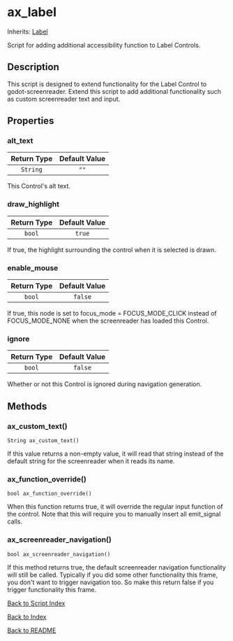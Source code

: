 # ax_label
Inherits: [Label](https://docs.godotengine.org/en/stable/classes/class_label.html)

Script for adding additional accessibility function to Label Controls.

## Description

This script is designed to extend functionality for the Label Control to godot-screenreader. Extend this script to add additional functionality such as custom screenreader text and input.

## Properties

###  alt_text

| Return Type | Default Value |
|:-------------:|:-------------:|
| ``String`` | ``""``

This Control's alt text.

### draw_highlight
| Return Type | Default Value |
|:-------------:|:-------------:|
| ``bool`` | ``true``

If true, the highlight surrounding the control when it is selected is drawn.

### enable_mouse
| Return Type | Default Value |
|:-------------:|:-------------:|
| ``bool`` | ``false``

If true, this node is set to focus_mode = FOCUS_MODE_CLICK instead of FOCUS_MODE_NONE when the screenreader has loaded this Control.

### ignore
| Return Type | Default Value |
|:-------------:|:-------------:|
| ``bool`` | ``false``

Whether or not this Control is ignored during navigation generation.

## Methods

### ax_custom_text()
``String ax_custom_text()``

If this value returns a non-empty value, it will read that string instead of the default string for the screenreader when it reads its name.

### ax_function_override()
``bool ax_function_override()``

When this function returns true, it will override the regular input function of the control. Note that this will require you to manually insert all emit_signal calls.

### ax_screenreader_navigation()
``bool ax_screenreader_navigation()``

If this method returns true, the default screenreader navigation functionality will still be called. Typically if you did some other functionality this frame, you don't want to trigger navigation too. So make this return false if you trigger functionality this frame.

[Back to Script Index](../scripts_info.md)

[Back to Index](../index.md)

[Back to README](../../../README.md)
